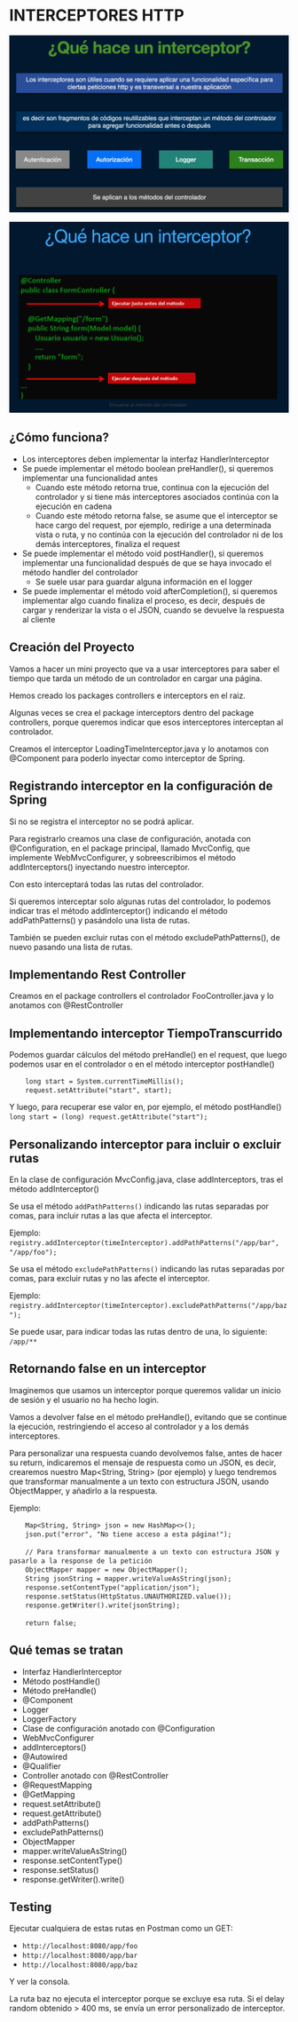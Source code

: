 # INTERCEPTORES HTTP

![alt interceptores](./images/Interceptor_01.png)

![alt interceptores](./images/Interceptor_02.png)

## ¿Cómo funciona?

- Los interceptores deben implementar la interfaz HandlerInterceptor
- Se puede implementar el método boolean preHandler(), si queremos implementar una funcionalidad antes
  - Cuando este método retorna true, continua con la ejecución del controlador y si tiene más interceptores asociados continúa con la ejecución en cadena
  - Cuando este método retorna false, se asume que el interceptor se hace cargo del request, por ejemplo, redirige a una determinada vista o ruta, y no continúa con la ejecución del controlador ni de los demás interceptores, finaliza el request
- Se puede implementar el método void postHandler(), si queremos implementar una funcionalidad después de que se haya invocado el método handler del controlador
  - Se suele usar para guardar alguna información en el logger
- Se puede implementar el método void afterCompletion(), si queremos implementar algo cuando finaliza el proceso, es decir, después de cargar y renderizar la vista o el JSON, cuando se devuelve la respuesta al cliente

## Creación del Proyecto

Vamos a hacer un mini proyecto que va a usar interceptores para saber el tiempo que tarda un método de un controlador en cargar una página.

Hemos creado los packages controllers e interceptors en el raiz.

Algunas veces se crea el package interceptors dentro del package controllers, porque queremos indicar que esos interceptores interceptan al controlador.

Creamos el interceptor LoadingTimeInterceptor.java y lo anotamos con @Component para poderlo inyectar como interceptor de Spring.

## Registrando interceptor en la configuración de Spring

Si no se registra el interceptor no se podrá aplicar.

Para registrarlo creamos una clase de configuración, anotada con @Configuration, en el package principal, llamado MvcConfig, que implemente WebMvcConfigurer, y sobreescribimos el método addInterceptors() inyectando nuestro interceptor.

Con esto interceptará todas las rutas del controlador.

Si queremos interceptar solo algunas rutas del controlador, lo podemos indicar tras el método addInterceptor() indicando el método addPathPatterns() y pasándolo una lista de rutas.

También se pueden excluir rutas con el método excludePathPatterns(), de nuevo pasando una lista de rutas.

## Implementando Rest Controller

Creamos en el package controllers el controlador FooController.java y lo anotamos con @RestController

## Implementando interceptor TiempoTranscurrido

Podemos guardar cálculos del método preHandle() en el request, que luego podemos usar en el controlador o en el método interceptor postHandle()

```
    long start = System.currentTimeMillis();
    request.setAttribute("start", start);
```

Y luego, para recuperar ese valor en, por ejemplo, el método postHandle() `long start = (long) request.getAttribute("start");`

## Personalizando interceptor para incluir o excluir rutas

En la clase de configuración MvcConfig.java, clase addInterceptors, tras el método addInterceptor()

Se usa el método `addPathPatterns()` indicando las rutas separadas por comas, para incluir rutas a las que afecta el interceptor.

Ejemplo: `registry.addInterceptor(timeInterceptor).addPathPatterns("/app/bar", "/app/foo");`

Se usa el método `excludePathPatterns()` indicando las rutas separadas por comas, para excluir rutas y no las afecte el interceptor.

Ejemplo: `registry.addInterceptor(timeInterceptor).excludePathPatterns("/app/baz");`

Se puede usar, para indicar todas las rutas dentro de una, lo siguiente: `/app/**`

## Retornando false en un interceptor

Imaginemos que usamos un interceptor porque queremos validar un inicio de sesión y el usuario no ha hecho login.

Vamos a devolver false en el método preHandle(), evitando que se continue la ejecución, restringiendo el acceso al controlador y a los demás interceptores.

Para personalizar una respuesta cuando devolvemos false, antes de hacer su return, indicaremos el mensaje de respuesta como un JSON, es decir, crearemos nuestro Map<String, String> (por ejemplo) y luego tendremos que transformar manualmente a un texto con estructura JSON, usando ObjectMapper, y añadirlo a la respuesta.

Ejemplo:

```
    Map<String, String> json = new HashMap<>();
    json.put("error", "No tiene acceso a esta página!");

    // Para transformar manualmente a un texto con estructura JSON y pasarlo a la response de la petición
    ObjectMapper mapper = new ObjectMapper();
    String jsonString = mapper.writeValueAsString(json);
    response.setContentType("application/json");
    response.setStatus(HttpStatus.UNAUTHORIZED.value());
    response.getWriter().write(jsonString);

    return false;
```

## Qué temas se tratan

- Interfaz HandlerInterceptor
- Método postHandle()
- Método preHandle()
- @Component
- Logger
- LoggerFactory
- Clase de configuración anotado con @Configuration
- WebMvcConfigurer
- addInterceptors()
- @Autowired
- @Qualifier
- Controller anotado con @RestController
- @RequestMapping
- @GetMapping
- request.setAttribute()
- request.getAttribute()
- addPathPatterns()
- excludePathPatterns()
- ObjectMapper
- mapper.writeValueAsString()
- response.setContentType()
- response.setStatus()
- response.getWriter().write()

## Testing

Ejecutar cualquiera de estas rutas en Postman como un GET:

- `http://localhost:8080/app/foo`
- `http://localhost:8080/app/bar`
- `http://localhost:8080/app/baz`

Y ver la consola.

La ruta baz no ejecuta el interceptor porque se excluye esa ruta.
Si el delay random obtenido > 400 ms, se envía un error personalizado de interceptor.

